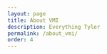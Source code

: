```yaml
---
layout: page
title: About VMI
description: Everything Tyler
permalink: /about_vmi/
order: 4
---
```



